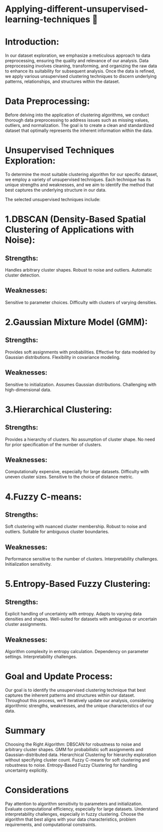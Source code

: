 # Applying-different-unsupervised-learning-techniques 📡


# Introduction:
In our dataset exploration, we emphasize a meticulous approach to data preprocessing, ensuring the quality and relevance of our analysis. Data preprocessing involves cleaning, transforming, and organizing the raw data to enhance its suitability for subsequent analysis. Once the data is refined, we apply various unsupervised clustering techniques to discern underlying patterns, relationships, and structures within the dataset.





# Data Preprocessing:
Before delving into the application of clustering algorithms, we conduct thorough data preprocessing to address issues such as missing values, outliers, and normalization. The goal is to create a clean and standardized dataset that optimally represents the inherent information within the data.





# Unsupervised Techniques Exploration:
To determine the most suitable clustering algorithm for our specific dataset, we employ a variety of unsupervised techniques. Each technique has its unique strengths and weaknesses, and we aim to identify the method that best captures the underlying structure in our data.




The selected unsupervised techniques include:

# 1.DBSCAN (Density-Based Spatial Clustering of Applications with Noise):

## Strengths:
Handles arbitrary cluster shapes.
Robust to noise and outliers.
Automatic cluster detection.
## Weaknesses:
Sensitive to parameter choices.
Difficulty with clusters of varying densities.




# 2.Gaussian Mixture Model (GMM):

## Strengths:
Provides soft assignments with probabilities.
Effective for data modeled by Gaussian distributions.
Flexibility in covariance modeling.
## Weaknesses:
Sensitive to initialization.
Assumes Gaussian distributions.
Challenging with high-dimensional data.




# 3.Hierarchical Clustering:

## Strengths:
Provides a hierarchy of clusters.
No assumption of cluster shape.
No need for prior specification of the number of clusters.
## Weaknesses:
Computationally expensive, especially for large datasets.
Difficulty with uneven cluster sizes.
Sensitive to the choice of distance metric.




# 4.Fuzzy C-means:

## Strengths:
Soft clustering with nuanced cluster membership.
Robust to noise and outliers.
Suitable for ambiguous cluster boundaries.
## Weaknesses:
Performance sensitive to the number of clusters.
Interpretability challenges.
Initialization sensitivity.





# 5.Entropy-Based Fuzzy Clustering:

## Strengths:
Explicit handling of uncertainty with entropy.
Adapts to varying data densities and shapes.
Well-suited for datasets with ambiguous or uncertain cluster assignments.
## Weaknesses:
Algorithm complexity in entropy calculation.
Dependency on parameter settings.
Interpretability challenges.





# Goal and Update Process:
Our goal is to identify the unsupervised clustering technique that best captures the inherent patterns and structures within our dataset. Throughout this process, we'll iteratively update our analysis, considering algorithmic strengths, weaknesses, and the unique characteristics of our data.





# Summary
Choosing the Right Algorithm:
DBSCAN for robustness to noise and arbitrary cluster shapes.
GMM for probabilistic soft assignments and Gaussian-distributed data.
Hierarchical Clustering for hierarchy exploration without specifying cluster count.
Fuzzy C-means for soft clustering and robustness to noise.
Entropy-Based Fuzzy Clustering for handling uncertainty explicitly.




# Considerations
Pay attention to algorithm sensitivity to parameters and initialization.
Evaluate computational efficiency, especially for large datasets.
Understand interpretability challenges, especially in fuzzy clustering.
Choose the algorithm that best aligns with your data characteristics, problem requirements, and computational constraints.
